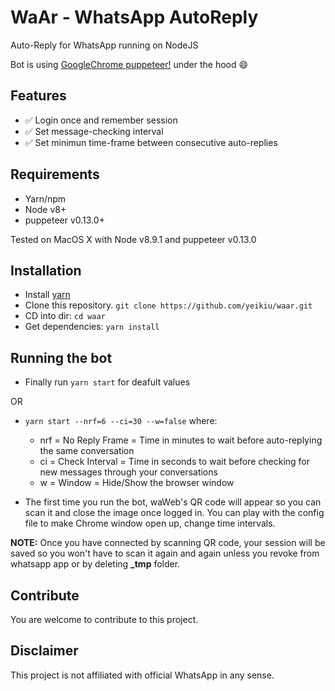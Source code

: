# WaAr - WhatsApp AutoReply
Auto-Reply for WhatsApp running on NodeJS

Bot is using [GoogleChrome puppeteer!](https://github.com/GoogleChrome/puppeteer) under the hood :smile:

## Features ##

- :white_check_mark: Login once and remember session
- :white_check_mark: Set message-checking interval
- :white_check_mark: Set minimun time-frame between consecutive auto-replies

## Requirements ##
- Yarn/npm
- Node v8+
- puppeteer v0.13.0+

Tested on MacOS X with Node v8.9.1 and puppeteer v0.13.0

## Installation ##
- Install [yarn](https://yarnpkg.com/lang/en/docs/install)
- Clone this repository. `git clone https://github.com/yeikiu/waar.git`
- CD into dir: `cd waar`
- Get dependencies: `yarn install`

## Running the bot ##

- Finally run `yarn start` for deafult values

OR

- `yarn start --nrf=6 --ci=30 --w=false` where:
    - nrf = No Reply Frame = Time in minutes to wait before auto-replying the same conversation
    - ci = Check Interval = Time in seconds to wait before checking for new messages through your conversations
    - w = Window = Hide/Show the browser window

- The first time you run the bot, waWeb's QR code will appear so you can scan it and close the image once logged in. You can play with the config file to make Chrome window open up, change time intervals.

**NOTE:** Once you have connected by scanning QR code, your session will be saved so you won't have to scan it again and again unless you revoke from whatsapp app or by deleting **_tmp** folder. 

## Contribute ##

You are welcome to contribute to this project.

## Disclaimer ##

This project is not affiliated with official WhatsApp in any sense.

